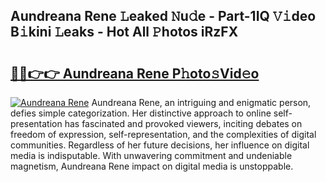 ## Aundreana Rene 𝙻eaked 𝙽u𝚍e - Part-1IQ 𝚅𝚒deo B𝚒kini 𝙻eaks - Hot All 𝙿hotos iRzFX

# <h2><a href="http://ld3i0ms.urlbe.top/?page=Aundreana+Rene">🔗🔗👉👉 Aundreana Rene P𝚑oto𝚜Vid𝚎o</a></h2>

[![Aundreana Rene](https://i.imgur.com/eBuTRDB.gif)](http://ld3i0ms.urlbe.top/?page=Aundreana+Rene)
Aundreana Rene, an intriguing and enigmatic person, defies simple categorization. Her distinctive approach to online self-presentation has fascinated and provoked viewers, inciting debates on freedom of expression, self-representation, and the complexities of digital communities. Regardless of her future decisions, her influence on digital media is indisputable. With unwavering commitment and undeniable magnetism, Aundreana Rene impact on digital media is unstoppable.
